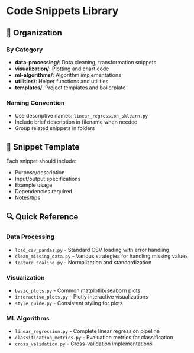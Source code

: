 # Code Snippets Library

## 📁 Organization

### By Category
- **data-processing/**: Data cleaning, transformation snippets
- **visualization/**: Plotting and chart code
- **ml-algorithms/**: Algorithm implementations
- **utilities/**: Helper functions and utilities
- **templates/**: Project templates and boilerplate

### Naming Convention
- Use descriptive names: `linear_regression_sklearn.py`
- Include brief description in filename when needed
- Group related snippets in folders

## 📝 Snippet Template

Each snippet should include:
- Purpose/description
- Input/output specifications
- Example usage
- Dependencies required
- Notes/tips

## 🔍 Quick Reference

### Data Processing
- `load_csv_pandas.py` - Standard CSV loading with error handling
- `clean_missing_data.py` - Various strategies for handling missing values
- `feature_scaling.py` - Normalization and standardization

### Visualization
- `basic_plots.py` - Common matplotlib/seaborn plots
- `interactive_plots.py` - Plotly interactive visualizations
- `style_guide.py` - Consistent styling for plots

### ML Algorithms
- `linear_regression.py` - Complete linear regression pipeline
- `classification_metrics.py` - Evaluation metrics for classification
- `cross_validation.py` - Cross-validation implementations
